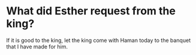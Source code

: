 # What did Esther request from the king?

If it is good to the king, let the king come with Haman today to the banquet that I have made for him.
